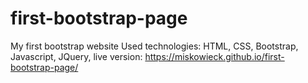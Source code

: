 # first-bootstrap-page
My first bootstrap website
Used technologies: HTML, CSS, Bootstrap, Javascript, JQuery, live version: https://miskowieck.github.io/first-bootstrap-page/ 
